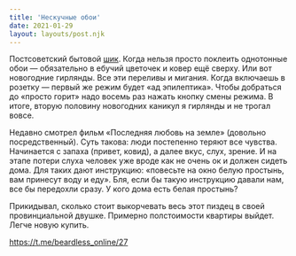 ```yaml
---
title: 'Нескучные обои'
date: 2021-01-29
layout: layouts/post.njk
---
```


Постсоветский бытовой [шик](https://t.me/rentflat). Когда нельзя просто поклеить однотонные обои — обязательно в ебучий цветочек и ковер ещё сверху. Или вот новогодние гирлянды. Все эти переливы и мигания. Когда включаешь в розетку — первый же режим будет «ад эпилептика». Чтобы добраться до «просто горит» надо восемь раз нажать кнопку смены режима. В итоге, вторую половину новогодних каникул я гирлянды и не трогал вовсе.

Недавно смотрел фильм «Последняя любовь на земле» (довольно посредственный). Суть такова: люди постепенно теряют все чувства. Начинается с запаха (привет, ковид), а далее вкус, слух, зрение. И на этапе потери слуха человек уже вроде как не очень ок и должен сидеть дома. Для таких дают инструкцию: «повесьте на окно белую простынь, вам принесут воду и еду». Бля, если бы такую инструкцию давали нам, все бы передохли сразу. У кого дома есть белая простынь?

Прикидывал, сколько стоит выкорчевать весь этот пиздец в своей провинциальной двушке. Примерно полстоимости квартиры выйдет. Легче новую купить.

https://t.me/beardless_online/27